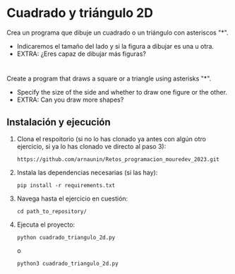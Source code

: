 # Cuadrado y triángulo 2D

Crea un programa que dibuje un cuadrado o un triángulo con asteriscos "*".
- Indicaremos el tamaño del lado y si la figura a dibujar es una u otra.
- EXTRA: ¿Eres capaz de dibujar más figuras?

#

Create a program that draws a square or a triangle using asterisks "*".
- Specify the size of the side and whether to draw one figure or the other.
- EXTRA: Can you draw more shapes?

## Instalación y ejecución
1. Clona el respoitorio (si no lo has clonado ya antes con algún otro ejercicio, si ya lo has clonado ve directo al paso 3):
   ```
   https://github.com/arnaunin/Retos_programacion_mouredev_2023.git
   ```
2. Instala las dependencias necesarias (si las hay):
   ```
   pip install -r requirements.txt
   ```
3. Navega hasta el ejercicio en cuestión:
   ```
   cd path_to_repository/
   ```
4. Ejecuta el proyecto:
   ```
   python cuadrado_triangulo_2d.py
   ```
   o
   ```
   python3 cuadrado_triangulo_2d.py